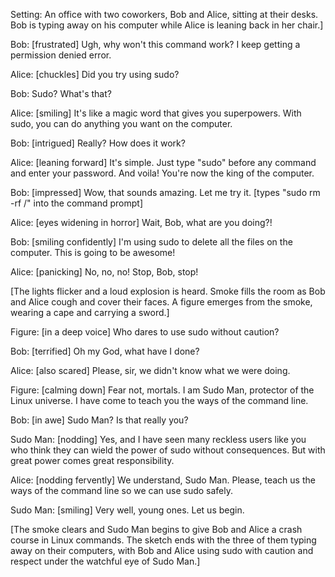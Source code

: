 Setting: An office with two coworkers, Bob and Alice, sitting at their desks. Bob is typing away on his computer while Alice is leaning back in her chair.]

Bob: [frustrated] Ugh, why won't this command work? I keep getting a permission denied error.

Alice: [chuckles] Did you try using sudo?

Bob: Sudo? What's that?

Alice: [smiling] It's like a magic word that gives you superpowers. With sudo, you can do anything you want on the computer.

Bob: [intrigued] Really? How does it work?

Alice: [leaning forward] It's simple. Just type "sudo" before any command and enter your password. And voila! You're now the king of the computer.

Bob: [impressed] Wow, that sounds amazing. Let me try it. [types "sudo rm -rf /" into the command prompt]

Alice: [eyes widening in horror] Wait, Bob, what are you doing?!

Bob: [smiling confidently] I'm using sudo to delete all the files on the computer. This is going to be awesome!

Alice: [panicking] No, no, no! Stop, Bob, stop!

[The lights flicker and a loud explosion is heard. Smoke fills the room as Bob and Alice cough and cover their faces. A figure emerges from the smoke, wearing a cape and carrying a sword.]

Figure: [in a deep voice] Who dares to use sudo without caution?

Bob: [terrified] Oh my God, what have I done?

Alice: [also scared] Please, sir, we didn't know what we were doing.

Figure: [calming down] Fear not, mortals. I am Sudo Man, protector of the Linux universe. I have come to teach you the ways of the command line.

Bob: [in awe] Sudo Man? Is that really you?

Sudo Man: [nodding] Yes, and I have seen many reckless users like you who think they can wield the power of sudo without consequences. But with great power comes great responsibility.

Alice: [nodding fervently] We understand, Sudo Man. Please, teach us the ways of the command line so we can use sudo safely.

Sudo Man: [smiling] Very well, young ones. Let us begin.

[The smoke clears and Sudo Man begins to give Bob and Alice a crash course in Linux commands. The sketch ends with the three of them typing away on their computers, with Bob and Alice using sudo with caution and respect under the watchful eye of Sudo Man.]